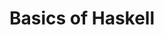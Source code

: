 ---
title: Basics of Haskell
url: https://www.fpcomplete.com/user/bartosz/basics-of-haskell
authors:
- Bartosz Milewski
type: article
tags:
- introduction
doHaskell-type: extended example
---